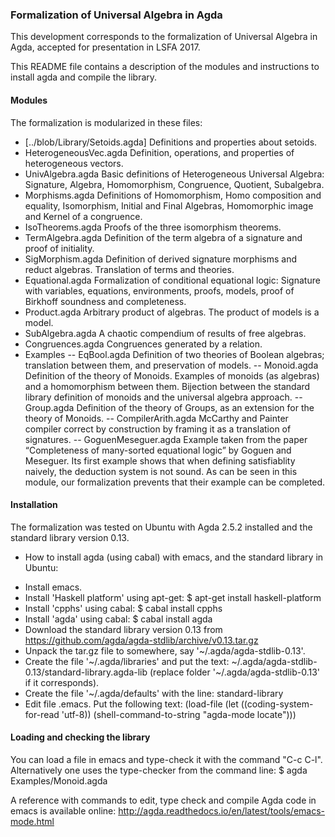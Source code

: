 ### Formalization of Universal Algebra in Agda

This development corresponds to the formalization of
Universal Algebra in Agda, accepted for presentation in LSFA 2017.

This README file contains a description of the modules and
instructions to install agda and compile the library.

#### Modules

The formalization is modularized in these files:

- [../blob/Library/Setoids.agda]
	Definitions and properties about setoids.
- HeterogeneousVec.agda
	Definition, operations, and properties of heterogeneous vectors.
- UnivAlgebra.agda
	Basic definitions of Heterogeneous Universal Algebra:
   	Signature, Algebra, Homomorphism, Congruence, Quotient, Subalgebra.
- Morphisms.agda
	Definitions of Homomorphism, Homo composition and equality,
        Isomorphism, Initial and Final Algebras, Homomorphic image and
	Kernel of a congruence.
- IsoTheorems.agda
	Proofs of the three isomorphism theorems.
- TermAlgebra.agda
	Definition of the term algebra of a signature and proof of initiality.
- SigMorphism.agda
	Definition of derived signature morphisms and reduct algebras.
	Translation of terms and theories.
- Equational.agda
	Formalization of conditional equational logic: Signature with variables,
	equations, environments, proofs, models, proof of Birkhoff soundness and
	completeness.
- Product.agda
    Arbitrary product of algebras. The product of models is a model.
- SubAlgebra.agda
	A chaotic compendium of results of free algebras.
- Congruences.agda
	Congruences generated by a relation.
- Examples
  -- EqBool.agda
	  Definition of two theories of Boolean algebras; translation between them,
	  and preservation of models.
  -- Monoid.agda
          Definition of the theory of Monoids. Examples of monoids (as algebras)
	  and a homomorphism between them.
	  Bijection between the standard library definition of monoids
	  and the universal algebra approach.
  -- Group.agda
	  Definition of the theory of Groups, as an extension for the theory of Monoids.
  -- CompilerArith.agda
	  McCarthy and Painter compiler correct by construction by framing it
	  as a translation of signatures.
  -- GoguenMeseguer.agda
	  Example taken from the paper “Completeness of many-sorted
	  equational logic” by Goguen and Meseguer. Its first example
	  shows that when defining satisfiablity naively, the
	  deduction system is not sound. As can be seen in this module,
	  our formalization prevents that their example can be completed.


#### Installation

The formalization was tested on Ubuntu with Agda 2.5.2 installed and
the standard library version 0.13.

* How to install agda (using cabal) with emacs, and the standard
library in Ubuntu:

- Install emacs.
- Install 'Haskell platform' using apt-get:
  	  $ apt-get install haskell-platform
- Install 'cpphs' using cabal:
  	  $ cabal install cpphs
- Install 'agda' using cabal:
  	  $ cabal install agda
- Download the standard library version 0.13 from
  https://github.com/agda/agda-stdlib/archive/v0.13.tar.gz
- Unpack the tar.gz file to somewhere, say '~/.agda/agda-stdlib-0.13'.
- Create the file '~/.agda/libraries' and put the text:
  	 ~/.agda/agda-stdlib-0.13/standard-library.agda-lib
(replace folder '~/.agda/agda-stdlib-0.13' if it corresponds).
- Create the file '~/.agda/defaults' with the line:
  	 standard-library
- Edit file .emacs. Put the following text:
       	 (load-file (let ((coding-system-for-read 'utf-8))
                (shell-command-to-string "agda-mode locate")))


#### Loading and checking the library

You can load a file in emacs and type-check it with the command "C-c C-l".
Alternatively one uses the type-checker from the command line:
  $ agda Examples/Monoid.agda

A reference with commands to edit, type check and compile Agda code in emacs is
available online: http://agda.readthedocs.io/en/latest/tools/emacs-mode.html
